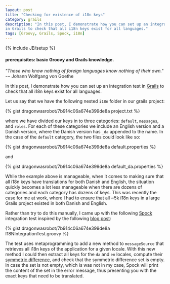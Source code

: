 ```yaml
---
layout: post
title: "Checking for existence of i18n keys"
category: grails
description: "In this post, I demonstrate how you can set up an integration test
in Grails to check that all i18n keys exist for all languages."
tags: [Groovy, Grails, Spock, i18n]
---
```


{% include JB/setup %}

#### prerequisites: basic Groovy and Grails knowledge.

*"Those who know nothing of foreign languages know nothing of their own."*<br/>
-‒ Johann Wolfgang von Goethe

In this post, I demonstrate how you can set up an integration test in
[Grails](https://grails.org/) to check that all i18n keys exist for all
languages.

Let us say that we have the following nested `i18n` folder in our grails project:

{% gist dragonwasrobot/7b914c06a674e399de8a project.txt %}

where we have divided our keys in to three categories: `default`, `messages`, and
`roles`. For each of these categories we include an English version and a Danish
version, where the Danish version has `_da` appended to the name. In the case of
the `default` category, the two files could look like so:

{% gist dragonwasrobot/7b914c06a674e399de8a default.properties %}

and

{% gist dragonwasrobot/7b914c06a674e399de8a default_da.properties %}

While the example above is manageable, when it comes to making sure that all i18n
keys have translations for both Danish and English, the situation quickly
becomes a lot less manageable when there are dozens of categories and each
category has dozens of keys. This was recently the case for me at work, where I
had to ensure that all ~5k i18n keys in a large Grails project existed in both
Danish and English.

Rather than try to do this manually, I came up with the following
[Spock](https://grails.org/plugin/spock) integration test inspired by the
following
[blog post](https://sergiosmind.wordpress.com/2013/07/25/getting-all-i18n-messages-in-javascript/):

{% gist dragonwasrobot/7b914c06a674e399de8a I18NIntegrationTest.groovy %}

The test uses metaprogramming to add a new method to `messageSource` that
retrieves all i18n keys of the application for a given locale. With this new
method I could then extract all keys for the `da` and `en` locales, compute
their [symmetric difference](http://en.wikipedia.org/wiki/Symmetric_difference),
and check that the symmetric difference set is empty. In case the set is not
empty, which is was not in my case, Spock will print the content of the set in
the error message, thus presenting you with the exact keys that need to be
translated.
